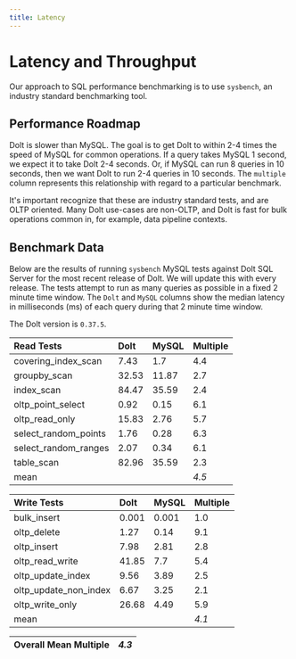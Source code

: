 ```yaml
---
title: Latency
---
```


# Latency and Throughput

Our approach to SQL performance benchmarking is to use `sysbench`, an
industry standard benchmarking tool.

## Performance Roadmap

Dolt is slower than MySQL. The goal is to get Dolt to within 2-4 times
the speed of MySQL for common operations. If a query takes MySQL 1
second, we expect it to take Dolt 2-4 seconds. Or, if MySQL can run 8
queries in 10 seconds, then we want Dolt to run 2-4 queries in 10
seconds. The `multiple` column represents this relationship with
regard to a particular benchmark.

It's important recognize that these are industry standard tests, and
are OLTP oriented. Many Dolt use-cases are non-OLTP, and Dolt is fast
for bulk operations common in, for example, data pipeline contexts.

## Benchmark Data

Below are the results of running `sysbench` MySQL tests against Dolt
SQL Server for the most recent release of Dolt. We will update this
with every release. The tests attempt to run as many queries as
possible in a fixed 2 minute time window. The `Dolt` and `MySQL`
columns show the median latency in milliseconds (ms) of each query 
during that 2 minute time window.

The Dolt version is `0.37.5`.

| Read Tests | Dolt | MySQL | Multiple |
| :--- | :--- | :--- | :--- |
| covering\_index\_scan | 7.43 | 1.7 | 4.4 |
| groupby\_scan | 32.53 | 11.87 | 2.7 |
| index\_scan | 84.47 | 35.59 | 2.4 |
| oltp\_point\_select | 0.92 | 0.15 | 6.1 |
| oltp\_read\_only | 15.83 | 2.76 | 5.7 |
| select\_random\_points | 1.76 | 0.28 | 6.3 |
| select\_random\_ranges | 2.07 | 0.34 | 6.1 |
| table\_scan | 82.96 | 35.59 | 2.3 |
| mean |  |  | _4.5_ |

| Write Tests | Dolt | MySQL | Multiple |
| :--- | :--- | :--- | :--- |
| bulk\_insert | 0.001 | 0.001 | 1.0 |
| oltp\_delete | 1.27 | 0.14 | 9.1 |
| oltp\_insert | 7.98 | 2.81 | 2.8 |
| oltp\_read\_write | 41.85 | 7.7 | 5.4 |
| oltp\_update\_index | 9.56 | 3.89 | 2.5 |
| oltp\_update\_non\_index | 6.67 | 3.25 | 2.1 |
| oltp\_write\_only | 26.68 | 4.49 | 5.9 |
| mean |  |  | _4.1_ |

| Overall Mean Multiple | _4.3_ |
| :--- | :--- |
<br/>
